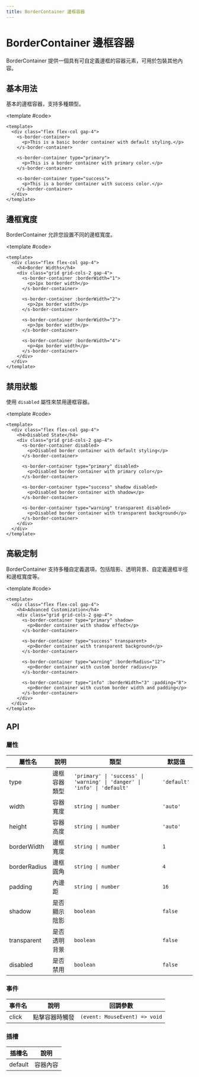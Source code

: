 ```yaml
---
title: BorderContainer 邊框容器
---
```


# BorderContainer 邊框容器

BorderContainer 提供一個具有可自定義邊框的容器元素，可用於包裝其他內容。

## 基本用法

基本的邊框容器，支持多種類型。

<Demo>
  <BasicDemo />
  
  <template #code>

```vue
<template>
  <div class="flex flex-col gap-4">
    <s-border-container>
      <p>This is a basic border container with default styling.</p>
    </s-border-container>

    <s-border-container type="primary">
      <p>This is a border container with primary color.</p>
    </s-border-container>

    <s-border-container type="success">
      <p>This is a border container with success color.</p>
    </s-border-container>
  </div>
</template>
```

  </template>
</Demo>

## 邊框寬度

BorderContainer 允許您設置不同的邊框寬度。

<Demo>
  <StyleDemo />
  
  <template #code>

```vue
<template>
  <div class="flex flex-col gap-4">
    <h4>Border Widths</h4>
    <div class="grid grid-cols-2 gap-4">
      <s-border-container :borderWidth="1">
        <p>1px border width</p>
      </s-border-container>

      <s-border-container :borderWidth="2">
        <p>2px border width</p>
      </s-border-container>

      <s-border-container :borderWidth="3">
        <p>3px border width</p>
      </s-border-container>

      <s-border-container :borderWidth="4">
        <p>4px border width</p>
      </s-border-container>
    </div>
  </div>
</template>
```

  </template>
</Demo>

## 禁用狀態

使用 `disabled` 屬性來禁用邊框容器。

<Demo>
  <DisabledDemo />
  
  <template #code>

```vue
<template>
  <div class="flex flex-col gap-4">
    <h4>Disabled State</h4>
    <div class="grid grid-cols-2 gap-4">
      <s-border-container disabled>
        <p>Disabled border container with default styling</p>
      </s-border-container>

      <s-border-container type="primary" disabled>
        <p>Disabled border container with primary color</p>
      </s-border-container>

      <s-border-container type="success" shadow disabled>
        <p>Disabled border container with shadow</p>
      </s-border-container>

      <s-border-container type="warning" transparent disabled>
        <p>Disabled border container with transparent background</p>
      </s-border-container>
    </div>
  </div>
</template>
```

  </template>
</Demo>

## 高級定制

BorderContainer 支持多種自定義選項，包括陰影、透明背景、自定義邊框半徑和邊框寬度等。

<Demo>
  <CustomizationDemo />
  
  <template #code>

```vue
<template>
  <div class="flex flex-col gap-4">
    <h4>Advanced Customization</h4>
    <div class="grid grid-cols-2 gap-4">
      <s-border-container type="primary" shadow>
        <p>Border container with shadow effect</p>
      </s-border-container>

      <s-border-container type="success" transparent>
        <p>Border container with transparent background</p>
      </s-border-container>

      <s-border-container type="warning" :borderRadius="12">
        <p>Border container with custom border radius</p>
      </s-border-container>

      <s-border-container type="info" :borderWidth="3" :padding="8">
        <p>Border container with custom border width and padding</p>
      </s-border-container>
    </div>
  </div>
</template>
```

  </template>
</Demo>

## API

### 屬性

| 屬性名       | 說明         | 類型                                                                     | 默認值      |
| ------------ | ------------ | ------------------------------------------------------------------------ | ----------- |
| type         | 邊框容器類型 | `'primary' \| 'success' \| 'warning' \| 'danger' \| 'info' \| 'default'` | `'default'` |
| width        | 容器寬度     | `string \| number`                                                       | `'auto'`    |
| height       | 容器高度     | `string \| number`                                                       | `'auto'`    |
| borderWidth  | 邊框寬度     | `string \| number`                                                       | `1`         |
| borderRadius | 邊框圓角     | `string \| number`                                                       | `4`         |
| padding      | 內邊距       | `string \| number`                                                       | `16`        |
| shadow       | 是否顯示陰影 | `boolean`                                                                | `false`     |
| transparent  | 是否透明背景 | `boolean`                                                                | `false`     |
| disabled     | 是否禁用     | `boolean`                                                                | `false`     |

### 事件

| 事件名 | 說明           | 回調參數                      |
| ------ | -------------- | ----------------------------- |
| click  | 點擊容器時觸發 | `(event: MouseEvent) => void` |

### 插槽

| 插槽名  | 說明     |
| ------- | -------- |
| default | 容器內容 |

<script setup>
import { SConfigProvider } from '@/index'
import BasicDemo from '@/components/BorderContainer/demos/BasicDemo.vue'
import StyleDemo from '@/components/BorderContainer/demos/StyleDemo.vue'
import DisabledDemo from '@/components/BorderContainer/demos/DisabledDemo.vue'
import CustomizationDemo from '@/components/BorderContainer/demos/CustomizationDemo.vue'
</script>
